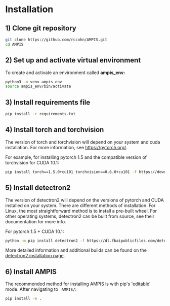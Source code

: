 # Installation

## 1) Clone git repository
```bash
git clone https://github.com/rccohn/AMPIS.git
cd AMPIS
```
## 2) Set up and activate virtual environment
To create and activate an environment called **ampis_env:**
```bash
python3 -m venv ampis_env
source ampis_env/bin/activate
```
## 3) Install requirements file
```bash
pip install -r requirements.txt
```

## 4) Install torch and torchvision
The version of torch and torchvision will depend on your system and cuda installation. For more information, see https://pytorch.org/.

For example, for installing pytorch 1.5 and the compatible version of torchvision for CUDA 10.1:
```bash
pip install torch==1.5.0+cu101 torchvision==0.6.0+cu101 -f https://download.pytorch.org/whl/torch_stable.html
```
## 5) Install detectron2
The version of detectron2 will depend on the versions of pytorch and CUDA installed on your system.
There are different methods of installation. For Linux, the most straightforward method is to install a pre-built wheel. For other operating systems, detectron2 can be built from source, see their documentation for more info.

For pytorch 1.5 + CUDA 10.1:

```bash
python -m pip install detectron2 -f https://dl.fbaipublicfiles.com/detectron2/wheels/cu101/torch1.5/index.html
```

More detailed information and additional builds can be found on the [detectron2 installation page](https://github.com/facebookresearch/detectron2/blob/master/INSTALL.md). 

## 6) Install AMPIS
The recommended method for installing AMPIS is with pip's 'editable' mode.
After navigating to ` AMPIS/`:

```bash
pip install -e .
```